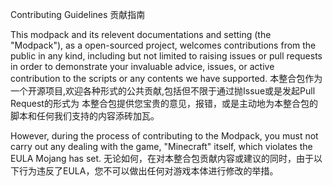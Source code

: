 Contributing Guidelines
贡献指南

This modpack and its relevent documentations and setting (the "Modpack"), as a open-sourced
project, welcomes contributions from the public in any kind, including but not limited to
raising issues or pull requests in order to demonstrate your invaluable advice, issues, or
active contribution to the scripts or any contents we have supported.
本整合包作为一个开源项目,欢迎各种形式的公共贡献,包括但不限于通过抛Issue或是发起Pull Request的形式为
本整合包提供您宝贵的意见，报错，或是主动地为本整合包的脚本和任何我们支持的内容添砖加瓦。

However, during the process of contributing to the Modpack, you must not carry out any dealing
with the game, "Minecraft" itself, which violates the EULA Mojang has set.
无论如何，在对本整合包贡献内容或建议的同时，由于以下行为违反了EULA，您不可以做出任何对游戏本体进行修改的举措。
